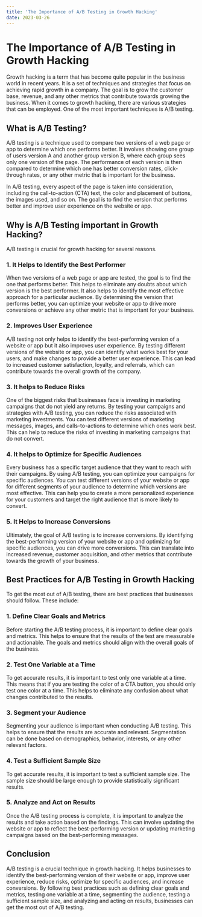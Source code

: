 ```yaml
---
title: 'The Importance of A/B Testing in Growth Hacking'
date: 2023-03-26
---
```


# The Importance of A/B Testing in Growth Hacking

Growth hacking is a term that has become quite popular in the business world in recent years. It is a set of techniques and strategies that focus on achieving rapid growth in a company. The goal is to grow the customer base, revenue, and any other metrics that contribute towards growing the business. When it comes to growth hacking, there are various strategies that can be employed. One of the most important techniques is A/B testing. 

## What is A/B Testing? 

A/B testing is a technique used to compare two versions of a web page or app to determine which one performs better. It involves showing one group of users version A and another group version B, where each group sees only one version of the page. The performance of each version is then compared to determine which one has better conversion rates, click-through rates, or any other metric that is important for the business. 

In A/B testing, every aspect of the page is taken into consideration, including the call-to-action (CTA) text, the color and placement of buttons, the images used, and so on. The goal is to find the version that performs better and improve user experience on the website or app. 

## Why is A/B Testing important in Growth Hacking? 

A/B testing is crucial for growth hacking for several reasons. 

### 1. It Helps to Identify the Best Performer

When two versions of a web page or app are tested, the goal is to find the one that performs better. This helps to eliminate any doubts about which version is the best performer. It also helps to identify the most effective approach for a particular audience. By determining the version that performs better, you can optimize your website or app to drive more conversions or achieve any other metric that is important for your business. 

### 2. Improves User Experience

A/B testing not only helps to identify the best-performing version of a website or app but it also improves user experience. By testing different versions of the website or app, you can identify what works best for your users, and make changes to provide a better user experience. This can lead to increased customer satisfaction, loyalty, and referrals, which can contribute towards the overall growth of the company.

### 3. It helps to Reduce Risks

One of the biggest risks that businesses face is investing in marketing campaigns that do not yield any returns. By testing your campaigns and strategies with A/B testing, you can reduce the risks associated with marketing investments. You can test different versions of marketing messages, images, and calls-to-actions to determine which ones work best. This can help to reduce the risks of investing in marketing campaigns that do not convert. 

### 4. It helps to Optimize for Specific Audiences

Every business has a specific target audience that they want to reach with their campaigns. By using A/B testing, you can optimize your campaigns for specific audiences. You can test different versions of your website or app for different segments of your audience to determine which versions are most effective. This can help you to create a more personalized experience for your customers and target the right audience that is more likely to convert. 

### 5. It Helps to Increase Conversions

Ultimately, the goal of A/B testing is to increase conversions. By identifying the best-performing version of your website or app and optimizing for specific audiences, you can drive more conversions. This can translate into increased revenue, customer acquisition, and other metrics that contribute towards the growth of your business. 

## Best Practices for A/B Testing in Growth Hacking 

To get the most out of A/B testing, there are best practices that businesses should follow. These include: 

### 1. Define Clear Goals and Metrics

Before starting the A/B testing process, it is important to define clear goals and metrics. This helps to ensure that the results of the test are measurable and actionable. The goals and metrics should align with the overall goals of the business. 

### 2. Test One Variable at a Time

To get accurate results, it is important to test only one variable at a time. This means that if you are testing the color of a CTA button, you should only test one color at a time. This helps to eliminate any confusion about what changes contributed to the results. 

### 3. Segment your Audience

Segmenting your audience is important when conducting A/B testing. This helps to ensure that the results are accurate and relevant. Segmentation can be done based on demographics, behavior, interests, or any other relevant factors. 

### 4. Test a Sufficient Sample Size

To get accurate results, it is important to test a sufficient sample size. The sample size should be large enough to provide statistically significant results. 

### 5. Analyze and Act on Results

Once the A/B testing process is complete, it is important to analyze the results and take action based on the findings. This can involve updating the website or app to reflect the best-performing version or updating marketing campaigns based on the best-performing messages. 

## Conclusion 

A/B testing is a crucial technique in growth hacking. It helps businesses to identify the best-performing version of their website or app, improve user experience, reduce risks, optimize for specific audiences, and increase conversions. By following best practices such as defining clear goals and metrics, testing one variable at a time, segmenting the audience, testing a sufficient sample size, and analyzing and acting on results, businesses can get the most out of A/B testing.
